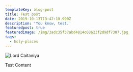 ```yaml
---
templateKey: blog-post
title: Test post
date: 2019-10-13T13:42:10.990Z
description: 'You know, test.'
featuredpost: true
featuredimage: /img/3adc35f37abd4814c08623f2d9df7307.jpg
tags:
  - holy-places
---
```

![Lord Caitaniya](/img/3adc35f37abd4814c08623f2d9df7307.jpg "Lord Caitaniya")

Test Content
